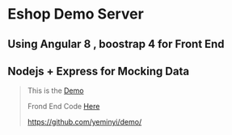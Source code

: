 # Eshop Demo Server

## Using Angular 8 , boostrap 4 for Front End

## Nodejs + Express for Mocking Data

> This is the [Demo](https://yeminyi-eshopserver-3.glitch.me/)
>
> Frond End Code [Here](https://github.com/yeminyi/demo/)
>
><https://github.com/yeminyi/demo/>
>